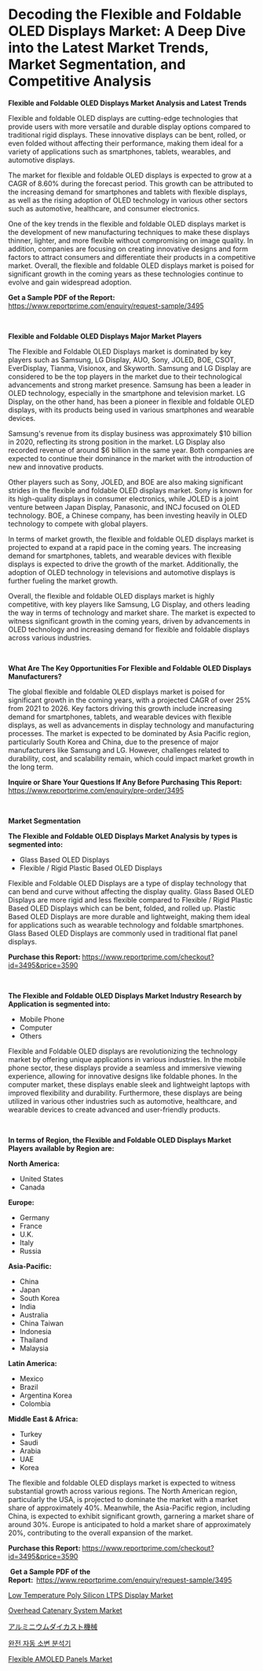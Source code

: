 <p><h1>Decoding the Flexible and Foldable OLED Displays Market: A Deep Dive into the Latest Market Trends, Market Segmentation, and Competitive Analysis</h1></p><p><strong>Flexible and Foldable OLED Displays Market Analysis and Latest Trends</strong></p>
<p><p>Flexible and foldable OLED displays are cutting-edge technologies that provide users with more versatile and durable display options compared to traditional rigid displays. These innovative displays can be bent, rolled, or even folded without affecting their performance, making them ideal for a variety of applications such as smartphones, tablets, wearables, and automotive displays. </p><p>The market for flexible and foldable OLED displays is expected to grow at a CAGR of 8.60% during the forecast period. This growth can be attributed to the increasing demand for smartphones and tablets with flexible displays, as well as the rising adoption of OLED technology in various other sectors such as automotive, healthcare, and consumer electronics. </p><p>One of the key trends in the flexible and foldable OLED displays market is the development of new manufacturing techniques to make these displays thinner, lighter, and more flexible without compromising on image quality. In addition, companies are focusing on creating innovative designs and form factors to attract consumers and differentiate their products in a competitive market. Overall, the flexible and foldable OLED displays market is poised for significant growth in the coming years as these technologies continue to evolve and gain widespread adoption.</p></p>
<p><strong>Get a Sample PDF of the Report:&nbsp;</strong> <a href="https://www.reportprime.com/enquiry/request-sample/3495">https://www.reportprime.com/enquiry/request-sample/3495</a></p>
<p>&nbsp;</p>
<p><strong>Flexible and Foldable OLED Displays Major Market Players</strong></p>
<p><p>The Flexible and Foldable OLED Displays market is dominated by key players such as Samsung, LG Display, AUO, Sony, JOLED, BOE, CSOT, EverDisplay, Tianma, Visionox, and Skyworth. Samsung and LG Display are considered to be the top players in the market due to their technological advancements and strong market presence. Samsung has been a leader in OLED technology, especially in the smartphone and television market. LG Display, on the other hand, has been a pioneer in flexible and foldable OLED displays, with its products being used in various smartphones and wearable devices.</p><p>Samsung's revenue from its display business was approximately $10 billion in 2020, reflecting its strong position in the market. LG Display also recorded revenue of around $6 billion in the same year. Both companies are expected to continue their dominance in the market with the introduction of new and innovative products.</p><p>Other players such as Sony, JOLED, and BOE are also making significant strides in the flexible and foldable OLED displays market. Sony is known for its high-quality displays in consumer electronics, while JOLED is a joint venture between Japan Display, Panasonic, and INCJ focused on OLED technology. BOE, a Chinese company, has been investing heavily in OLED technology to compete with global players.</p><p>In terms of market growth, the flexible and foldable OLED displays market is projected to expand at a rapid pace in the coming years. The increasing demand for smartphones, tablets, and wearable devices with flexible displays is expected to drive the growth of the market. Additionally, the adoption of OLED technology in televisions and automotive displays is further fueling the market growth.</p><p>Overall, the flexible and foldable OLED displays market is highly competitive, with key players like Samsung, LG Display, and others leading the way in terms of technology and market share. The market is expected to witness significant growth in the coming years, driven by advancements in OLED technology and increasing demand for flexible and foldable displays across various industries.</p></p>
<p>&nbsp;</p>
<p><strong>What Are The Key Opportunities For Flexible and Foldable OLED Displays Manufacturers?</strong></p>
<p><p>The global flexible and foldable OLED displays market is poised for significant growth in the coming years, with a projected CAGR of over 25% from 2021 to 2026. Key factors driving this growth include increasing demand for smartphones, tablets, and wearable devices with flexible displays, as well as advancements in display technology and manufacturing processes. The market is expected to be dominated by Asia Pacific region, particularly South Korea and China, due to the presence of major manufacturers like Samsung and LG. However, challenges related to durability, cost, and scalability remain, which could impact market growth in the long term.</p></p>
<p><strong>Inquire or Share Your Questions If Any Before Purchasing This Report:</strong> <a href="https://www.reportprime.com/enquiry/pre-order/3495">https://www.reportprime.com/enquiry/pre-order/3495</a></p>
<p>&nbsp;</p>
<p><strong>Market Segmentation</strong></p>
<p><strong>The Flexible and Foldable OLED Displays Market Analysis by types is segmented into:</strong></p>
<p><ul><li>Glass Based OLED Displays</li><li>Flexible / Rigid Plastic Based OLED Displays</li></ul></p>
<p><p>Flexible and Foldable OLED Displays are a type of display technology that can bend and curve without affecting the display quality. Glass Based OLED Displays are more rigid and less flexible compared to Flexible / Rigid Plastic Based OLED Displays which can be bent, folded, and rolled up. Plastic Based OLED Displays are more durable and lightweight, making them ideal for applications such as wearable technology and foldable smartphones. Glass Based OLED Displays are commonly used in traditional flat panel displays.</p></p>
<p><strong>Purchase this Report:&nbsp;</strong><a href="https://www.reportprime.com/checkout?id=3495&price=3590">https://www.reportprime.com/checkout?id=3495&price=3590</a></p>
<p>&nbsp;</p>
<p><strong>The Flexible and Foldable OLED Displays Market Industry Research by Application is segmented into:</strong></p>
<p><ul><li>Mobile Phone</li><li>Computer</li><li>Others</li></ul></p>
<p><p>Flexible and Foldable OLED displays are revolutionizing the technology market by offering unique applications in various industries. In the mobile phone sector, these displays provide a seamless and immersive viewing experience, allowing for innovative designs like foldable phones. In the computer market, these displays enable sleek and lightweight laptops with improved flexibility and durability. Furthermore, these displays are being utilized in various other industries such as automotive, healthcare, and wearable devices to create advanced and user-friendly products.</p></p>
<p>&nbsp;</p>
<p><strong>In terms of Region, the Flexible and Foldable OLED Displays Market Players available by Region are:</strong></p>
<p>
    <p> <strong> North America: </strong>
        <ul>
            <li>United States</li>
            <li>Canada</li>
        </ul>
        </p> 
    <p> <strong> Europe: </strong>
        <ul>
            <li>Germany</li>
            <li>France</li>
            <li>U.K.</li>
            <li>Italy</li>
            <li>Russia</li>
        </ul>
        </p> 
    <p> <strong> Asia-Pacific: </strong>
        <ul>
            <li>China</li>
            <li>Japan</li>
            <li>South Korea</li>
            <li>India</li>
            <li>Australia</li>
            <li>China Taiwan</li>
            <li>Indonesia</li>
            <li>Thailand</li>
            <li>Malaysia</li>
        </ul>
        </p> 
    <p> <strong> Latin America: </strong>
        <ul>
            <li>Mexico</li>
            <li>Brazil</li>
            <li>Argentina Korea</li>
            <li>Colombia</li>
        </ul>
        </p> 
    <p> <strong> Middle East & Africa: </strong>
        <ul>
            <li>Turkey</li>
            <li>Saudi</li>
            <li>Arabia</li>
            <li>UAE</li>
            <li>Korea</li>
        </ul>
    </p>
    </p>
<p><p>The flexible and foldable OLED displays market is expected to witness substantial growth across various regions. The North American region, particularly the USA, is projected to dominate the market with a market share of approximately 40%. Meanwhile, the Asia-Pacific region, including China, is expected to exhibit significant growth, garnering a market share of around 30%. Europe is anticipated to hold a market share of approximately 20%, contributing to the overall expansion of the market.</p></p>
<p><strong>Purchase this Report: </strong><a href="https://www.reportprime.com/checkout?id=3495&price=3590">https://www.reportprime.com/checkout?id=3495&price=3590</a></p>
<p>&nbsp;<strong>Get a Sample PDF of the Report:&nbsp;&nbsp;</strong><a href="https://www.reportprime.com/enquiry/request-sample/3495">https://www.reportprime.com/enquiry/request-sample/3495</a></p>
<p><strong></strong></p>
<p><p><a href="https://github.com/cecuraprangm/Market-Research-Report-List-2/blob/main/low-temperature-poly-silicon-ltps-display-market.md">Low Temperature Poly Silicon LTPS Display Market</a></p><p><a href="https://issuu.com/reportprime-2/docs/overhead-catenary-system-market-size-2030.pptx">Overhead Catenary System Market</a></p><p><a href="https://medium.com/@alenaieme/%E3%82%A2%E3%83%AB%E3%83%9F%E3%83%80%E3%82%A4%E3%82%AB%E3%82%B9%E3%83%88%E6%A9%9F%E6%A2%B0%E5%B8%82%E5%A0%B4-%E3%82%BF%E3%82%A4%E3%83%97-%E3%82%A2%E3%83%97%E3%83%AA%E3%82%B1%E3%83%BC%E3%82%B7%E3%83%A7%E3%83%B3-%E5%9C%B0%E7%90%86%E3%81%AB%E3%82%88%E3%82%8B%E5%8C%85%E6%8B%AC%E7%9A%84%E3%81%AA%E8%A9%95%E4%BE%A1-9d03a2eed26d">アルミニウムダイカスト機械</a></p><p><a href="https://github.com/bvubpqd5241630/Market-Research-Report-List-1/blob/main/876761413555.md">완전 자동 소변 분석기</a></p><p><a href="https://github.com/fiixsa/Market-Research-Report-List-2/blob/main/flexible-amoled-panels-market.md">Flexible AMOLED Panels Market</a></p></p>